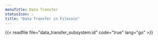 ```yaml
---
menuTitle: Data Transfer
statusIcon: ⚠️
title: "Data Transfer in Filecoin"
---
```


{{< readfile file="data_transfer_subsystem.id" code="true" lang="go" >}}
